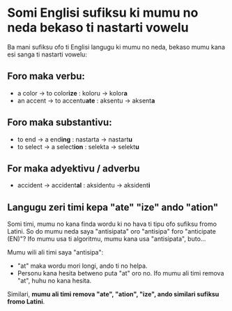# Somi Englisi sufiksu ki mumu no neda bekaso ti nastarti vowelu

Ba mani sufiksu ofo ti Englisi langugu ki mumu no neda, bekaso mumu kana esi sanga ti nastarti vowelu:

## Foro maka verbu:

* a color -> to color**ize** : koloru -> kolor**a**
* an accent -> to accentu**ate** : aksentu -> aksent**a**

## Foro maka substantivu:

* to end -> a end**ing** : nastarta -> nastart**u**
* to select -> a select**ion** : selekta -> selekt**u**

## For maka adyektivu / adverbu

* accident -> accident**al** : aksidentu -> aksident**i**

## Langugu zeri timi kepa "ate" "ize" ando "ation"

Somi timi, mumu no kana finda wordu ki no hava ti tipu ofo sufiksu fromo Latini. So do mumu neda saya "antisipata" oro "antisipa" foro "anticipate (EN)"? Ifo mumu usa ti algoritmu, mumu kana usa "antisipata", buto...

Mumu wili ali timi saya "antisipa":
* "at" maka wordu mori longi, ando ti no helpa.
* Personu kana hesita betweno puta "at" oro no. Ifo mumu ali timi remova "at", huhu no kana hesita.

Similari, **mumu ali timi remova "ate", "ation", "ize", ando similari sufiksu fromo Latini**.